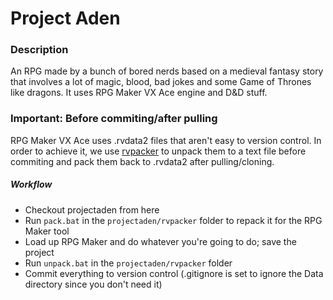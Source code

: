 # Project Aden

### Description
An RPG made by a bunch of bored nerds based on a medieval fantasy story that involves a lot of magic, blood, bad jokes and some Game of Thrones like dragons. It uses RPG Maker VX Ace engine and D&D stuff.

### Important: Before commiting/after pulling
RPG Maker VX Ace uses .rvdata2 files that aren't easy to version control. In order to achieve it, we use [rvpacker](http://github.com/akesterson/rvpacker) to unpack them to a text file before commiting and pack them back to .rvdata2 after pulling/cloning.

##### Workflow
* Checkout projectaden from here
* Run `pack.bat` in the `projectaden/rvpacker` folder to repack it for the RPG Maker tool
* Load up RPG Maker and do whatever you're going to do; save the project
* Run `unpack.bat` in the `projectaden/rvpacker` folder
* Commit everything to version control (.gitignore is set to ignore the Data directory since you don't need it)
